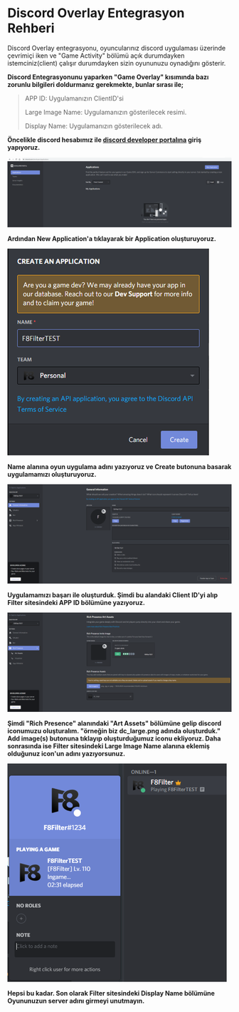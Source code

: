 # Discord Overlay Entegrasyon Rehberi

Discord Overlay entegrasyonu, oyuncularınız discord uygulaması üzerinde çevrimiçi iken ve "Game Activity" bölümü açık durumdayken istemciniz(client) çalışır durumdayken sizin oyununuzu oynadığını gösterir.

**Discord Entegrasyonunu yaparken "Game Overlay" kısımında bazı zorunlu bilgileri doldurmanız gerekmekte, bunlar sırası ile;**

>APP ID: Uygulamanızın ClientID'si
>
>Large Image Name: Uygulamanızın gösterilecek resimi.
>
>Display Name: Uygulamanızın gösterilecek adı.

**Öncelikle discord hesabımız ile [discord developer portalına](https://discord.com/developers/applications) giriş yapıyoruz.**

![Discord Site](../images/discordsite1.png)

**Ardından New Application'a tıklayarak bir Application oluşturuyoruz.**

![Discord Application Olusturma](../images/discordsite2.png)

**Name alanına oyun uygulama adını yazıyoruz ve Create butonuna basarak uygulamamızı oluşturuyoruz.**

![Discord Developer Portal](../images/discordsite3.png)

**Uygulamamızı başarı ile oluşturduk. Şimdi bu alandaki Client ID'yi alıp Filter sitesindeki APP ID bölümüne yazıyoruz.**

![Rich Presence Art Assets](../images/discordsite4.png)

**Şimdi "Rich Presence" alanındaki "Art Assets" bölümüne gelip discord iconumuzu oluşturalım. "örneğin biz dc_large.png adında oluşturduk." Add image(s) butonuna tıklayıp oluşturduğumuz iconu ekliyoruz. Daha sonrasında ise Filter sitesindeki Large Image Name alanına eklemiş olduğunuz icon'un adını yazıyorsunuz.**

![Discord Display](../images/discordoverlay.png)

**Hepsi bu kadar. Son olarak Filter sitesindeki Display Name bölümüne Oyununuzun server adını girmeyi unutmayın.**
